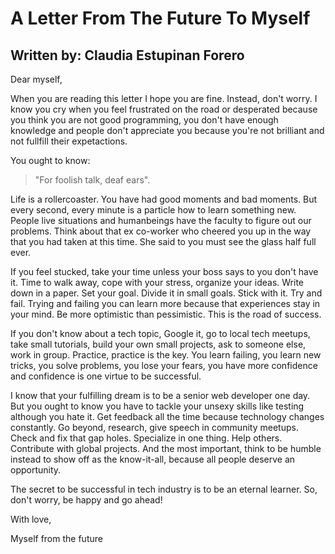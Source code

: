 # A Letter From The Future To Myself
## Written by: Claudia Estupinan Forero

Dear myself,

When you are reading this letter I hope you are fine. Instead, don't worry. I know you cry when you feel
frustrated on the road or desperated because you think you are not good programming, you don't have enough knowledge and people don't appreciate you because you're not brilliant and not fullfill their expetactions. 

You ought to know: 

> "For foolish talk, deaf ears".

Life is a rollercoaster. You have had good moments and bad moments. But every second, every minute is a particle how to learn something new. People live situations and humanbeings have the faculty to figure out our problems. Think about that ex co-worker who cheered you up in the way that you had taken at this time. She said to you must see the glass half full ever. 

If you feel stucked, take your time unless your boss says to you don't have it. Time to walk away, cope with your stress, organize your ideas. Write down in a paper. Set your goal. Divide it in small goals. Stick with it. Try and fail. Trying and failing you can learn more because that experiences stay in your mind. Be more optimistic than pessimistic. This is the road of success. 

If you don't know about a tech topic, Google it, go to local tech meetups, take small tutorials, build your own small projects, ask to someone else, work in group. Practice, practice is the key. You learn failing, you learn new tricks, you solve problems, you lose your fears, you have more confidence and confidence is one virtue to be successful. 

I know that your fulfilling dream is to be a senior web developer one day. But you ought to know you have to tackle your unsexy skills like testing although you hate it. Get feedback all the time because technology changes constantly. Go beyond, research, give speech in community meetups. Check and fix that gap holes. Specialize in one thing. Help others. Contribute with global projects. And the most important, think to be humble instead to show off as the know-it-all, because all people deserve an opportunity. 

The secret to be successful in tech industry is to be an eternal learner. So, don't worry, be happy and go ahead! 

With love,

Myself from the future



